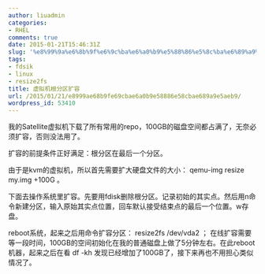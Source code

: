 ```yaml
---
author: liuadmin
categories:
- RHEL
comments: true
date: 2015-01-21T15:46:31Z
slug: '%e8%99%9a%e6%8b%9f%e6%9c%ba%e6%a0%b9%e5%88%86%e5%8c%ba%e6%89%a9%e5%ae%b9'
tags:
- fdsik
- linux
- resize2fs
title: 虚拟机根分区扩容
url: /2015/01/21/e8999ae68b9fe69cbae6a0b9e58886e58cbae689a9e5aeb9/
wordpress_id: 53410
---
```


我的Satellite虚拟机下载了所有常用的repo，100GB的磁盘空间都占满了，无奈必须扩容，否则没法用了。

扩容的前提条件正好满足：根分区在最后一个分区。

由于是kvm的虚拟机，所以首先需要扩大硬盘文件的大小： qemu-img resize my.img +100G 。

下面去操作系统里扩容。先要用fdisk删除根分区。记录初始的其实点。然后用n命令新建分区，输入原始其实点位置，回车默认接受结束点的最后一个位置。w存盘。

reboot系统，起来之后用命令扩容分区： resize2fs /dev/vda2 ； 在线扩容需要等一段时间，100GB的空间初始化在我的普通磁盘上做了5分钟左右。在此reboot机器，起来之后在看 df -kh 发现已经增加了100GB了，接下来再也不用担心类似情况了。


